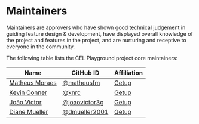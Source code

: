 # Maintainers

Maintainers are approvers who have shown good technical judgement in guiding feature design & development, have 
displayed overall knowledge of the project and features in the project, and are nurturing and receptive to everyone in 
the community.

The following table lists the CEL Playground project core maintainers:

| Name                                                              | GitHub ID                                        | Affiliation                |
|-------------------------------------------------------------------|--------------------------------------------------|----------------------------|
| [Matheus Moraes](https://www.linkedin.com/in/matheusfm/)          | [@matheusfm](https://github.com/matheusfm)       | [Getup](https://getup.io/) |
| [Kevin Conner](https://www.linkedin.com/in/kevconner/)            | [@knrc](https://github.com/knrc)                 | [Getup](https://getup.io/) |
| [João Victor](https://www.linkedin.com/in/joaovictordb/)          | [@joaovictor3g](https://github.com/joaovictor3g) | [Getup](https://getup.io/) |
| [Diane Mueller](https://www.linkedin.com/in/muellerdiane/)        | [@dmueller2001](https://github.com/dmueller2001) | [Getup](https://getup.io/) |
